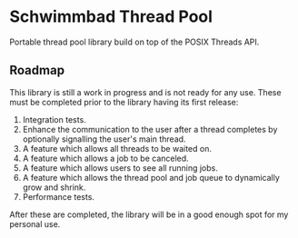 # Schwimmbad Thread Pool
Portable thread pool library build on top of the POSIX Threads API.
## Roadmap
This library is still a work in progress and is not ready for any use. These must be completed prior to the library having its first release:
1. Integration tests.
2. Enhance the communication to the user after a thread completes by optionally signalling the user's main thread.
3. A feature which allows all threads to be waited on.
4. A feature which allows a job to be canceled.
5. A feature which allows users to see all running jobs.
6. A feature which allows the thread pool and job queue to dynamically grow and shrink.
7. Performance tests.

After these are completed, the library will be in a good enough spot for my personal use.
